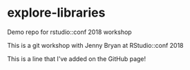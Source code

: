 # explore-libraries
Demo repo for rstudio::conf 2018 workshop

This is a git workshop with Jenny Bryan at RStudio::conf 2018

This is a line that I've added on the GitHub page!
